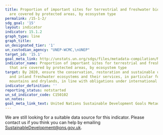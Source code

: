 ```yaml
---
title: Proportion of important sites for terrestrial and freshwater biodiversity that
  are covered by protected areas, by ecosystem type
permalink: /15-1-2/
sdg_goal: '15'
layout: indicator
indicator: 15.1.2
graph_type: line
graph_title:
un_designated_tier: '1'
un_custodian_agency: "UNEP-WCMC,\nUNEP"
target_id: '15.1'
goal_meta_link: http://unstats.un.org/sdgs/files/metadata-compilation/Metadata-Goal-15.pdf
indicator_name: Proportion of important sites for terrestrial and freshwater biodiversity
  that are covered by protected areas, by ecosystem type
target: By 2020, ensure the conservation, restoration and sustainable use of terrestrial
  and inland freshwater ecosystems and their services, in particular forests, wetlands,
  mountains and drylands, in line with obligations under international agreements
indicator_definition: ''
reporting_status: notstarted
un_sd_indicator_code: C150102
un_notes:
goal_meta_link_text: United Nations Sustainable Development Goals Metadata (pdf 456kB)
---
```


We are still looking for a suitable data source for this indicator. Please contact us if you think you can help by emailing <a href="mailto:SustainableDevelopment@ons.gov.uk">SustainableDevelopment@ons.gov.uk</a>.


